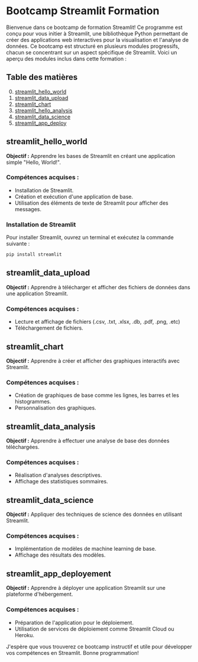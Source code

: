 # Bootcamp Streamlit Formation

Bienvenue dans ce bootcamp de formation Streamlit! Ce programme est conçu pour vous initier à Streamlit, une bibliothèque Python permettant de créer des applications web interactives pour la visualisation et l'analyse de données. Ce bootcamp est structuré en plusieurs modules progressifs, chacun se concentrant sur un aspect spécifique de Streamlit. Voici un aperçu des modules inclus dans cette formation :

## Table des matières
0. [streamlit_hello_world](#streamlit_hello_world)
1. [streamlit_data_upload](#streamlit_data_upload)
2. [streamlit_chart](#streamlit_chart)
3. [streamlit_hello_analysis](#streamlit_hello_analysis)
4. [streamlit_data_science](#streamlit_data_science)
5. [streamlit_app_deploy](#streamlit_app_deploy)

## streamlit_hello_world
**Objectif :** Apprendre les bases de Streamlit en créant une application simple "Hello, World!".

### Compétences acquises :
- Installation de Streamlit.
- Création et exécution d'une application de base.
- Utilisation des éléments de texte de Streamlit pour afficher des messages.

### Installation de Streamlit
Pour installer Streamlit, ouvrez un terminal et exécutez la commande suivante :

```bash
pip install streamlit
```

## streamlit_data_upload
**Objectif :** Apprendre à télécharger et afficher des fichiers de données dans une application Streamlit.

### Compétences acquises :
- Lecture et affichage de fichiers (.csv, .txt, .xlsx, .db, .pdf, .png, .etc)
- Téléchargement de fichiers.

## streamlit_chart
**Objectif :** Apprendre à créer et afficher des graphiques interactifs avec Streamlit.

### Compétences acquises :
- Création de graphiques de base comme les lignes, les barres et les histogrammes.
- Personnalisation des graphiques.

## streamlit_data_analysis
**Objectif :** Apprendre à effectuer une analyse de base des données téléchargées.

### Compétences acquises :
- Réalisation d'analyses descriptives.
- Affichage des statistiques sommaires.

## streamlit_data_science
**Objectif :** Appliquer des techniques de science des données en utilisant Streamlit.

### Compétences acquises :
- Implémentation de modèles de machine learning de base.
- Affichage des résultats des modèles.

## streamlit_app_deployement
**Objectif :** Apprendre à déployer une application Streamlit sur une plateforme d'hébergement.

### Compétences acquises :
- Préparation de l'application pour le déploiement.
- Utilisation de services de déploiement comme Streamlit Cloud ou Heroku.

J'espère que vous trouverez ce bootcamp instructif et utile pour développer vos compétences en Streamlit. 
Bonne programmation!
